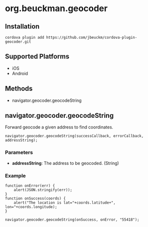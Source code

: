 
# org.beuckman.geocoder

## Installation

    cordova plugin add https://github.com/jbeuckm/cordova-plugin-geocoder.git

## Supported Platforms

- iOS
- Android

## Methods

- navigator.geocoder.geocodeString


## navigator.geocoder.geocodeString

Forward geocode a given address to find coordinates.

    navigator.geocoder.geocodeString(successCallback, errorCallback, addressString);

### Parameters

- __addressString__: The address to be geocoded. (String)

### Example

    function onError(err) {
        alert(JSON.stringify(err));
    }
    function onSuccess(coords) {
        alert("The location is lat="+coords.latitude+", lon="+coords.longitude);
    }

    navigator.geocoder.geocodeString(onSuccess, onError, "55418");

